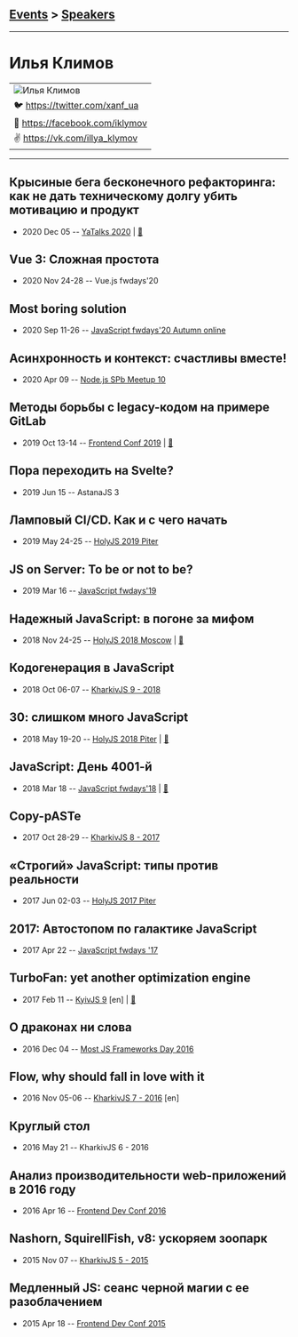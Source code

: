 ## [Events](../README.md) > [Speakers](../speakers.md)
---

# Илья Климов

| |
| --- |
| ![Илья Климов](https://avatars.io/twitter/xanf_ua/large)
| :bird:  [https:&#x2F;&#x2F;twitter.com&#x2F;xanf_ua](https://twitter.com/xanf_ua)
| :blue_book:  [https:&#x2F;&#x2F;facebook.com&#x2F;iklymov](https://facebook.com/iklymov)
| :v:  [https:&#x2F;&#x2F;vk.com&#x2F;illya_klymov](https://vk.com/illya_klymov)

---
## Крысиные бега бесконечного рефакторинга: как не дать техническому долгу убить мотивацию и продукт
- 2020 Dec 05 -- [YaTalks 2020](https://youtu.be/aOiJ3k2UvO4)  | [:notebook:](https://yadi.sk/i/Isdi9NcH11aZNQ)  
## Vue 3: Сложная простота
- 2020 Nov 24-28 -- Vue.js fwdays&#39;20    
## Most boring solution
- 2020 Sep 11-26 -- [JavaScript fwdays&#39;20 Autumn online](https://youtu.be/yDcwplt-vm8)    
## Асинхронность и контекст: счастливы вместе!
- 2020 Apr 09 -- [Node.js SPb Meetup 10](https://www.youtube.com/watch?v=H8gl5IpDWKA)    
## Методы борьбы с legacy-кодом на примере GitLab
- 2019 Oct 13-14 -- [Frontend Conf 2019](https://youtu.be/3tdfBMRq34o)  | [:notebook:](https://drive.google.com/file/d/16Q0FUf9lVOqrNqQoforqGKAKtyDpI68w)  
## Пора переходить на Svelte?
- 2019 Jun 15 -- AstanaJS 3    
## Ламповый CI&#x2F;CD. Как и с чего начать
- 2019 May 24-25 -- [HolyJS 2019 Piter](https://youtu.be/CwU-OiS_PEQ)    
## JS on Server: To be or not to be?
- 2019 Mar 16 -- [JavaScript fwdays&#39;19](https://fwdays.com/en/event/js-fwdays-2019/review/js-on-server-to-be-or-not-to-be)    
## Надежный JavaScript: в погоне за мифом
- 2018 Nov 24-25 -- [HolyJS 2018 Moscow](https://www.youtube.com/watch?v=o9zh5EHrpQA)  | [:notebook:](https://assets.ctfassets.net/nn534z2fqr9f/55vEG1RMOQGWcwGUOIcCsc/cb364415978ff1b111369eba8d323c18/Ilya_Klimov_Nadezhnyy_JavaScript__v_pogone_za_mifom.pdf)  
## Кодогенерация в JavaScript
- 2018 Oct 06-07 -- [KharkivJS 9 - 2018](https://www.youtube.com/watch?v=szIOPA_uwUc)    
## 30: слишком много JavaScript
- 2018 May 19-20 -- [HolyJS 2018 Piter](https://youtu.be/ZCQuIV4sftI)  | [:notebook:](https://assets.ctfassets.net/nn534z2fqr9f/5atzdSm2BaQiiE4K8YSkyk/0223bac6e570274836e9b47ac9d148c9/Illya_Klymov_30_2.pdf)  
## JavaScript: День 4001-й
- 2018 Mar 18 -- [JavaScript fwdays&#39;18](https://youtu.be/jzaZlEOSwoA)  | [:notebook:](https://www.slideshare.net/fwdays/javascript-4001)  
## Copy-pASTe
- 2017 Oct 28-29 -- [KharkivJS 8 - 2017](https://www.youtube.com/watch?v=dyvPGRor-Q0)    
## «Строгий» JavaScript: типы против реальности
- 2017 Jun 02-03 -- [HolyJS 2017 Piter](https://www.youtube.com/watch?v=etKOc80-cw0)    
## 2017: Автостопом по галактике JavaScript
- 2017 Apr 22 -- [JavaScript fwdays &#39;17](https://frameworksdays.com/event/js-frameworks-day-2017/review/javascript-galactic-avtostop)    
## TurboFan: yet another optimization engine
- 2017 Feb 11 -- [KyivJS 9](https://www.youtube.com/watch?v=VUyqHzF1yXM) [en] | [:notebook:](https://docs.google.com/presentation/d/1uO_tx78nEG5Q7wh2MIfzLo5KjjEgBs_RMmSL9UQQQgI/edit)  
## О драконах ни слова
- 2016 Dec 04 -- [Most JS Frameworks Day 2016](https://frameworksdays.com/event/most-js-fwdays-2016/review/no-words-about-dragons)    
## Flow, why should fall in love with it
- 2016 Nov 05-06 -- [KharkivJS 7 - 2016](https://www.youtube.com/watch?v=GEo3XIJw8HM) [en]   
## Круглый стол
- 2016 May 21 -- KharkivJS 6 - 2016    
## Анализ производительности web-приложений в 2016 году
- 2016 Apr 16 -- [Frontend Dev Conf 2016](https://www.youtube.com/watch?v=JIkWFrHL0xo)    
## Nashorn, SquirellFish, v8: ускоряем зоопарк
- 2015 Nov 07 -- [KharkivJS 5 - 2015](https://www.youtube.com/watch?v=tXfSQL3RkPQ)    
## Медленный JS: сеанс черной магии с ее разоблачением
- 2015 Apr 18 -- [Frontend Dev Conf 2015](https://www.youtube.com/watch?v=ZAJmJmKWNPw)    
